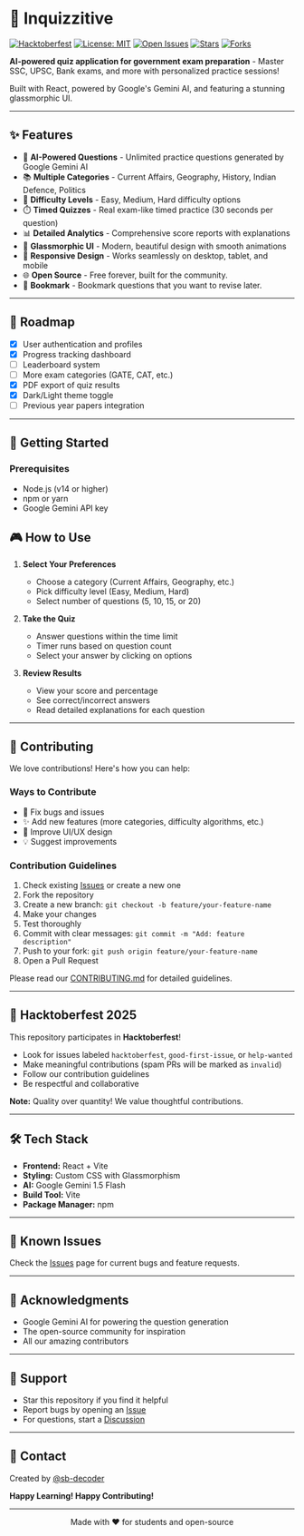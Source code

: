 # 🧠 Inquizzitive

[![Hacktoberfest](https://img.shields.io/badge/Hacktoberfest-2025-blueviolet?style=for-the-badge&logo=hacktoberfest)](https://hacktoberfest.com)
[![License: MIT](https://img.shields.io/badge/License-MIT-green.svg?style=for-the-badge)](./LICENSE)
[![Open Issues](https://img.shields.io/github/issues/sb-decoder/inquizzitive?style=for-the-badge)](https://github.com/sb-decoder/inquizzitive/issues)
[![Stars](https://img.shields.io/github/stars/sb-decoder/inquizzitive?style=for-the-badge)](https://github.com/sb-decoder/inquizzitive/stargazers)
[![Forks](https://img.shields.io/github/forks/sb-decoder/inquizzitive?style=for-the-badge)](https://github.com/sb-decoder/inquizzitive/network/members)

**AI-powered quiz application for government exam preparation** - Master SSC, UPSC, Bank exams, and more with personalized practice sessions!

Built with React, powered by Google's Gemini AI, and featuring a stunning glassmorphic UI.

---

## ✨ Features

- 🤖 **AI-Powered Questions** - Unlimited practice questions generated by Google Gemini AI
- 📚 **Multiple Categories** - Current Affairs, Geography, History, Indian Defence, Politics
- 🎯 **Difficulty Levels** - Easy, Medium, Hard difficulty options
- ⏱️ **Timed Quizzes** - Real exam-like timed practice (30 seconds per question)
- 📊 **Detailed Analytics** - Comprehensive score reports with explanations
- 🎨 **Glassmorphic UI** - Modern, beautiful design with smooth animations
- 📱 **Responsive Design** - Works seamlessly on desktop, tablet, and mobile
- 🌐 **Open Source** - Free forever, built for the community.
- 📌 **Bookmark** - Bookmark questions that you want to revise later.

---


## 🔮 Roadmap

- [x] User authentication and profiles
- [x] Progress tracking dashboard
- [ ] Leaderboard system
- [ ] More exam categories (GATE, CAT, etc.)
- [x] PDF export of quiz results
- [x] Dark/Light theme toggle
- [ ] Previous year papers integration

---

## 🚀 Getting Started

### Prerequisites

- Node.js (v14 or higher)
- npm or yarn
- Google Gemini API key

## 🎮 How to Use

1. **Select Your Preferences**
   - Choose a category (Current Affairs, Geography, etc.)
   - Pick difficulty level (Easy, Medium, Hard)
   - Select number of questions (5, 10, 15, or 20)

2. **Take the Quiz**
   - Answer questions within the time limit
   - Timer runs based on question count
   - Select your answer by clicking on options

3. **Review Results**
   - View your score and percentage
   - See correct/incorrect answers
   - Read detailed explanations for each question

---

## 🤝 Contributing

We love contributions! Here's how you can help:

### Ways to Contribute

- 🐞 Fix bugs and issues
- ✨ Add new features (more categories, difficulty algorithms, etc.)
- 🎨 Improve UI/UX design
- 💡 Suggest improvements

### Contribution Guidelines

1. Check existing [Issues](https://github.com/sb-decoder/inquizzitive/issues) or create a new one
2. Fork the repository
3. Create a new branch: `git checkout -b feature/your-feature-name`
4. Make your changes
5. Test thoroughly
6. Commit with clear messages: `git commit -m "Add: feature description"`
7. Push to your fork: `git push origin feature/your-feature-name`
8. Open a Pull Request

Please read our [CONTRIBUTING.md](./CONTRIBUTING.md) for detailed guidelines.

---

## 🎃 Hacktoberfest 2025

This repository participates in **Hacktoberfest**!

- Look for issues labeled `hacktoberfest`, `good-first-issue`, or `help-wanted`
- Make meaningful contributions (spam PRs will be marked as `invalid`)
- Follow our contribution guidelines
- Be respectful and collaborative

**Note:** Quality over quantity! We value thoughtful contributions.

---

## 🛠️ Tech Stack

- **Frontend:** React + Vite
- **Styling:** Custom CSS with Glassmorphism
- **AI:** Google Gemini 1.5 Flash
- **Build Tool:** Vite
- **Package Manager:** npm



---

## 🐛 Known Issues

Check the [Issues](https://github.com/sb-decoder/inquizzitive/issues) page for current bugs and feature requests.

---

## 🙏 Acknowledgments

- Google Gemini AI for powering the question generation
- The open-source community for inspiration
- All our amazing contributors

---

## 💬 Support

- Star this repository if you find it helpful
- Report bugs by opening an [Issue](https://github.com/sb-decoder/inquizzitive/issues)
- For questions, start a [Discussion](https://github.com/sb-decoder/inquizzitive/discussions)

---

## 📧 Contact

Created by [@sb-decoder](https://github.com/sb-decoder)

**Happy Learning! Happy Contributing!**

---

<div align="center">
  Made with ❤️ for students and open-source
</div>
